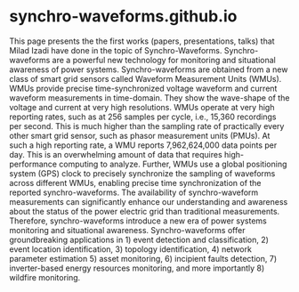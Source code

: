 # synchro-waveforms.github.io
This page presents the the first works (papers, presentations, talks) that Milad Izadi have done in the topic of Synchro-Waveforms.
Synchro-waveforms are a powerful new technology for monitoring and situational awareness of power systems. Synchro-waveforms are obtained from a new class of smart grid sensors called Waveform Measurement Units (WMUs). WMUs provide precise time-synchronized voltage waveform and current waveform measurements in time-domain. They show the wave-shape of the voltage and current at very high resolutions. WMUs operate at very high reporting rates, such as at 256 samples per cycle, i.e., 15,360 recordings per second. This is much higher than the sampling rate of practically every other smart grid sensor, such as phasor measurement units (PMUs). At such a high reporting rate, a WMU reports 7,962,624,000 data points per day. This is an overwhelming amount of data that requires high-performance computing to analyze. Further, WMUs use a global positioning system (GPS) clock to precisely synchronize the sampling of waveforms across different WMUs, enabling precise time synchronization of the reported synchro-waveforms. The availability of synchro-waveform measurements can significantly enhance our understanding and awareness about the status of the power electric grid than traditional measurements. Therefore, synchro-waveforms introduce a new era of power systems monitoring and situational awareness. Synchro-waveforms offer groundbreaking applications in 1) event detection and classification, 2) event location identification, 3) topology identification, 4) network parameter estimation 5) asset monitoring, 6) incipient faults detection, 7) inverter-based energy resources monitoring, and more importantly 8) wildfire monitoring.
